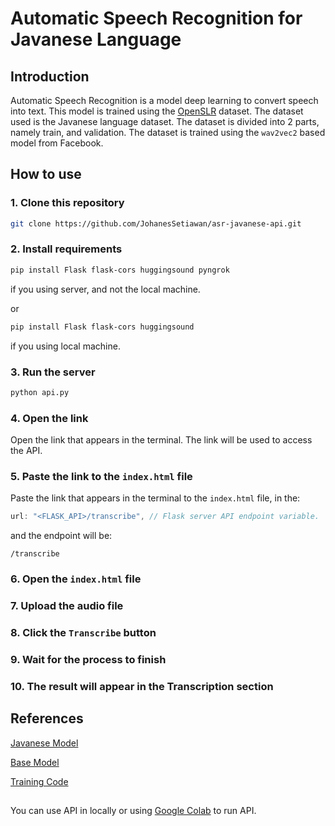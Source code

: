 # Automatic Speech Recognition for Javanese Language

## Introduction

Automatic Speech Recognition is a model deep learning to convert speech into text. This model is trained using the [OpenSLR](https://openslr.org/41) dataset. The dataset used is the Javanese language dataset. The dataset is divided into 2 parts, namely train, and validation. The dataset is trained using the `wav2vec2` based model from Facebook.

## How to use

### 1. Clone this repository

```bash
git clone https://github.com/JohanesSetiawan/asr-javanese-api.git
```

### 2. Install requirements

```bash
pip install Flask flask-cors huggingsound pyngrok
```

if you using server, and not the local machine.

or

```bash
pip install Flask flask-cors huggingsound
```

if you using local machine.

### 3. Run the server

```bash
python api.py
```

### 4. Open the link

Open the link that appears in the terminal. The link will be used to access the API.

### 5. Paste the link to the `index.html` file

Paste the link that appears in the terminal to the `index.html` file, in the:

```javascript
url: "<FLASK_API>/transcribe", // Flask server API endpoint variable.
```

and the endpoint will be:

```
/transcribe
```

### 6. Open the `index.html` file

### 7. Upload the audio file

### 8. Click the `Transcribe` button

### 9. Wait for the process to finish

### 10. The result will appear in the Transcription section

## References

[Javanese Model](https://huggingface.co/cahya/wav2vec2-large-xlsr-javanese)

[Base Model](https://huggingface.co/facebook/wav2vec2-large-xlsr-53)

[Training Code](https://github.com/cahya-wirawan/indonesian-speech-recognition/blob/main/XLSR_Wav2Vec2_for_Indonesian_Fine_Tuning-Javanese.ipynb)

##

You can use API in locally or using [Google Colab](https://colab.research.google.com/drive/1ODTygjwyYh68G4yKRkajItXgu7G8Xe3S?usp=sharing) to run API.

